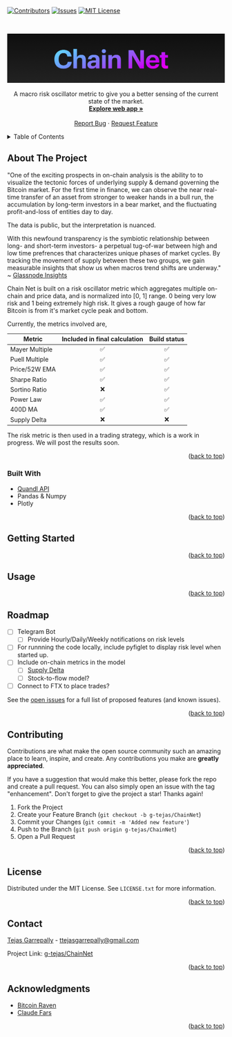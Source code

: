 <div id="top"></div>


<!-- PROJECT SHIELDS -->
<!--
*** I'm using markdown "reference style" links for readability.
*** Reference links are enclosed in brackets [ ] instead of parentheses ( ).
*** See the bottom of this document for the declaration of the reference variables
*** for contributors-url, forks-url, etc. This is an optional, concise syntax you may use.
*** https://www.markdownguide.org/basic-syntax/#reference-style-links
-->
[![Contributors][contributors-shield]][contributors-url]
[![Issues][issues-shield]][issues-url]
[![MIT License][license-shield]][license-url]



<!-- PROJECT LOGO -->
<br />
<p align="center">
  <a href="https://github.com/g-tejas/ChainNet">
    <img src="images/chainnet.png" alt="Logo">
  </a>

  <p align="center">
    A macro risk oscillator metric to give you a better sensing of the current state of the market.
    <br />
    <a href="http://chainnet.herokuapp.com/"><strong>Explore web app »</strong></a>
    <br />
    <br />
    <a href="https://github.com/g-tejas/ChainNet/issues">Report Bug</a>
    ·
    <a href="https://github.com/g-tejas/ChainNet/issues">Request Feature</a>
  </p>
</p>



<!-- TABLE OF CONTENTS -->
<details>
  <summary>Table of Contents</summary>
  <ol>
    <li>
      <a href="#about-the-project">About The Project</a>
      <ul>
        <li><a href="#built-with">Built With</a></li>
      </ul>
    </li>
    <li>
      <a href="#getting-started">Getting Started</a>
      <ul>
        <li><a href="#prerequisites">Prerequisites</a></li>
        <li><a href="#installation">Installation</a></li>
      </ul>
    </li>
    <li><a href="#usage">Usage</a></li>
    <li><a href="#roadmap">Roadmap</a></li>
    <li><a href="#contributing">Contributing</a></li>
    <li><a href="#license">License</a></li>
    <li><a href="#contact">Contact</a></li>
    <li><a href="#acknowledgments">Acknowledgments</a></li>
  </ol>
</details>



<!-- ABOUT THE PROJECT -->
## About The Project
"One of the exciting prospects in on-chain analysis is the ability to to visualize the tectonic forces of underlying
supply & demand governing the Bitcoin market. For the first time in finance, we can observe the near real-time transfer of an
asset from stronger to weaker hands in a bull run, the accumulation by long-term investors in a bear market, and the fluctuating
profit-and-loss of entities day to day.

The data is public, but the interpretation is nuanced.

With this newfound transparency is the symbiotic relationship between long- and short-term investors- a perpetual tug-of-war between
high and low time prefrences that characterizes unique phases of market cycles. By tracking the movement of supply between
these two groups, we gain measurable insights that show us when macros trend shifts are underway." ~ [Glassnode Insights](https://insights.glassnode.com/follow-the-smart-money/)

Chain Net is built on a risk oscillator metric which aggregates multiple on-chain and price data, and is normalized into [0, 1] range. 0 being very low risk and 1 being extremely high risk. It gives a rough gauge of how far Bitcoin is from it's market cycle peak and bottom. 

Currently, the metrics involved are,

| Metric | Included in final calculation | Build status |
|--------|:-------------:|:---:|
| Mayer Multiple | ✅ | ✅ |
|Puell Multiple | ✅ | ✅ |
|Price/52W EMA | ✅ | ✅ |
|Sharpe Ratio | ✅ | ✅ |
|Sortino Ratio  | ❌ | ✅ |
|Power Law  | ✅ | ✅ |
|400D MA| ✅ | ✅ |
| Supply Delta| ❌ | ❌ |


The risk metric is then used in a trading strategy, which is a work in progress. We will post
the results soon. 

<p align="right">(<a href="#top">back to top</a>)</p>


### Built With

* [Quandl API](https://www.quandl.com)
* Pandas & Numpy
* Plotly

<p align="right">(<a href="#top">back to top</a>)</p>



<!-- GETTING STARTED -->
## Getting Started

<p align="right">(<a href="#top">back to top</a>)</p>



<!-- USAGE EXAMPLES -->
## Usage


<p align="right">(<a href="#top">back to top</a>)</p>



<!-- ROADMAP -->
## Roadmap

- [ ] Telegram Bot 
  - [ ] Provide Hourly/Daily/Weekly notifications on risk levels
- [ ] For runnning the code locally, include pyfiglet to display risk level when started up. 
- [ ] Include on-chain metrics in the model 
    - [ ] [Supply Delta](https://medium.com/capriole/a-simple-metric-to-identify-bitcoin-tops-999232e96dc0)
    - [ ] Stock-to-flow model?
- [ ] Connect to FTX to place trades?

See the [open issues](https://github.com/github_username/repo_name/issues) for a full list of proposed features (and known issues).

<p align="right">(<a href="#top">back to top</a>)</p>



<!-- CONTRIBUTING -->
## Contributing

Contributions are what make the open source community such an amazing place to learn, inspire, and create. Any contributions you make are **greatly appreciated**.

If you have a suggestion that would make this better, please fork the repo and create a pull request. You can also simply open an issue with the tag "enhancement".
Don't forget to give the project a star! Thanks again!

1. Fork the Project
2. Create your Feature Branch (`git checkout -b g-tejas/ChainNet`)
3. Commit your Changes (`git commit -m 'Added new feature'`)
4. Push to the Branch (`git push origin g-tejas/ChainNet`)
5. Open a Pull Request

<p align="right">(<a href="#top">back to top</a>)</p>



<!-- LICENSE -->
## License

Distributed under the MIT License. See `LICENSE.txt` for more information.

<p align="right">(<a href="#top">back to top</a>)</p>



<!-- CONTACT -->
## Contact

[Tejas Garrepally](gtejas.com) - ttejasgarrepally@gmail.com

Project Link: [g-tejas/ChainNet](https://github.com/g-tejas/ChainNet)

<p align="right">(<a href="#top">back to top</a>)</p>



<!-- ACKNOWLEDGMENTS -->
## Acknowledgments

* [Bitcoin Raven](https://www.youtube.com/channel/UCrlkqSLmHL8ZPVpOxj7La4Q/about)
* [Claude Fars](https://github.com/ClaudeF4491)

<p align="right">(<a href="#top">back to top</a>)</p>



<!-- MARKDOWN LINKS & IMAGES -->
<!-- https://www.markdownguide.org/basic-syntax/#reference-style-links -->
[contributors-shield]: https://img.shields.io/github/contributors/g-tejas/ChainNet.svg?style=for-the-badge
[contributors-url]: https://github.com/g-tejas/ChainNet/graphs/contributors
[issues-shield]: https://img.shields.io/github/issues/g-tejas/ChainNet.svg?style=for-the-badge
[issues-url]: https://github.com/g-tejas/ChainNet/issues
[license-shield]: https://img.shields.io/github/license/g-tejas/ChainNet.svg?style=for-the-badge
[license-url]: https://github.com/g-tejas/ChainNet/blob/main/LICENSE
[linkedin-shield]: https://img.shields.io/badge/-LinkedIn-black.svg?style=for-the-badge&logo=linkedin&colorB=555
